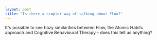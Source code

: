 ```yaml
---
layout: post
title: "Is there a simpler way of talking about Flow?"
---
```


It's possible to see hazy similarities between Flow, the Atomic Habits approach and Cognitive Behavioural Therapy - does this tell us anything?
